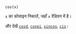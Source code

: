 ```
cos(x)
```

`x` का कोसाइन निकालें, जहाँ `x` रेडियन में है।

और देखें [`cosd`](@ref), [`cospi`](@ref), [`sincos`](@ref), [`cis`](@ref)।
